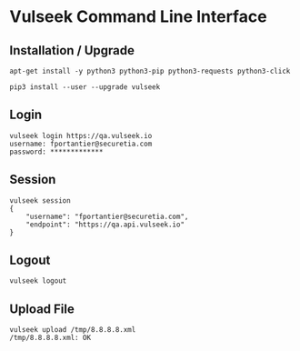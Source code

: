 # Vulseek Command Line Interface

## Installation / Upgrade

```
apt-get install -y python3 python3-pip python3-requests python3-click

pip3 install --user --upgrade vulseek
```

## Login

```
vulseek login https://qa.vulseek.io
username: fportantier@securetia.com
password: *************
```

## Session

```
vulseek session
{
    "username": "fportantier@securetia.com",
    "endpoint": "https://qa.api.vulseek.io"
}
```

## Logout

```
vulseek logout
```

## Upload File

```
vulseek upload /tmp/8.8.8.8.xml 
/tmp/8.8.8.8.xml: OK
```


